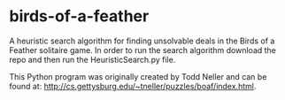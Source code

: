 # birds-of-a-feather
A heuristic search algorithm for finding unsolvable deals in the Birds of a Feather solitaire game. In order to run the search algorithm download the repo and then run the HeuristicSearch.py file.

This Python program was originally created by Todd Neller and can be found at: http://cs.gettysburg.edu/~tneller/puzzles/boaf/index.html.



